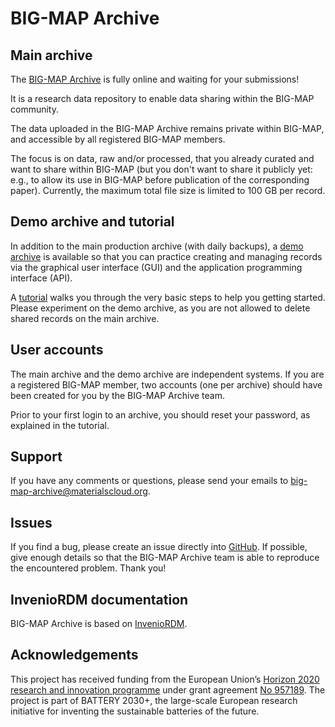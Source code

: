 # BIG-MAP Archive

## Main archive

The [BIG-MAP Archive](https://archive.big-map.eu/) is fully online and waiting for your submissions!

It is a research data repository to enable data sharing within the BIG-MAP community.

The data uploaded in the BIG-MAP Archive remains private within BIG-MAP, and accessible by all registered BIG-MAP members.

The focus is on data, raw and/or processed, that you already curated and want to share within BIG-MAP (but you don't want to share it publicly yet: e.g., to allow its use in BIG-MAP before publication of the corresponding paper). Currently, the maximum total file size is limited to 100 GB per record.

## Demo archive and tutorial

In addition to the main production archive (with daily backups), a [demo archive](https://big-map-archive-demo.materialscloud.org/) is available so that you can practice creating and managing records via the graphical user interface (GUI) and the application programming interface (API). 

A [tutorial](https://archive.big-map.eu/help/tutorial) walks you through the very basic steps to help you getting started. Please experiment on the demo archive, as you are not allowed to delete shared records on the main archive.

## User accounts

The main archive and the demo archive are independent systems. If you are a registered BIG-MAP member, two accounts (one per archive) should have been created for you by the BIG-MAP Archive team. 

Prior to your first login to an archive, you should reset your password, as explained in the tutorial.

## Support

If you have any comments or questions, please send your emails to big-map-archive@materialscloud.org.

## Issues

If you find a bug, please create an issue directly into [GitHub](https://github.com/materialscloud-org/big-map-archive/issues). If possible, give enough details so that the BIG-MAP Archive team is able to reproduce the encountered problem. Thank you!

## InvenioRDM documentation

BIG-MAP Archive is based on [InvenioRDM](https://inveniordm.docs.cern.ch/).

## Acknowledgements

This project has received funding from the European Union’s [Horizon 2020 research and innovation programme](https://ec.europa.eu/programmes/horizon2020/en) under grant agreement [No 957189](https://cordis.europa.eu/project/id/957189). The project is part of BATTERY 2030+, the large-scale European research initiative for inventing the sustainable batteries of the future.

